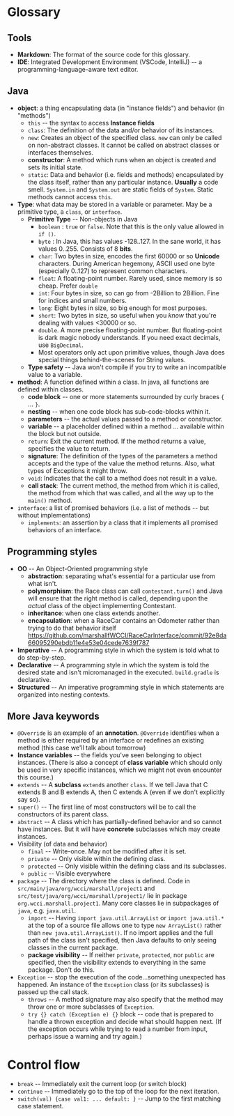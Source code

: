 # Glossary

## Tools
* **Markdown**: The format of the source code for this glossary.
* **IDE**: Integrated Development Environment (VSCode, IntelliJ) -- a programming-language-aware text editor.

## Java
* **object**: a thing encapsulating data (in "instance fields") and behavior (in "methods")
  * `this` -- the syntax to access **Instance fields**
  * `class`: The definition of the data and/or behavior of its instances.
  * `new`: Creates an object of the specified class. `new` can only be called on non-abstract classes. It cannot be called on abstract classes or interfaces themselves.
  * **constructor**: A method which runs when an object is created and sets its initial state.
  * `static`: Data and behavior (i.e. fields and methods) encapsulated by the class itself, rather than any particular instance. **Usually** a code smell. `System.in` and `System.out` are static fields of `System`. Static methods cannot access `this`.
* **Type**: what data may be stored in a variable or parameter. May be a primitive type, a `class`, or `interface`.
  * **Primitive Type** -- Non-objects in Java
    * `boolean` : `true` or `false`. Note that this is the only value allowed in `if ()`.
    * `byte` : In Java, this has values -128..127. In the sane world, it has values 0..255. Consists of 8 **bits**.
    * `char`: Two bytes in size, encodes the first 60000 or so **Unicode** characters. During American hegemony, ASCII used one byte (especially 0..127) to represent common characters.
    * `float`: A floating-point number. Rarely used, since memory is so cheap. Prefer `double`
    * `int`: Four bytes in size, so can go from -2Billion to 2Billion. Fine for indices and small numbers.
    * `long`: Eight bytes in size, so big enough for most purposes.
    * `short`: Two bytes in size, so useful when you *know* that you're dealing with values <30000 or so.
    * `double`. A more precise floating-point number. But floating-point is dark magic nobody understands. If you need exact decimals, use `BigDecimal`.
    * Most operators only act upon primitive values, though Java does special things behind-the-scenes for String values.
  * **Type safety** -- Java won't compile if you try to write an incompatible value to a variable.
* **method**: A function defined within a class. In java, all functions are defined within classes.
  * **code block** -- one or more statements surrounded by curly braces `{` ... `}`.
  * **nesting** -- when one code block has sub-code-blocks within it.
  * **parameters** -- the actual values passed to a method or constructor.
  * **variable** -- a placeholder defined within a method ... available within the block but not outside.
  * `return`: Exit the current method. If the method returns a value, specifies the value to return.
  * **signature**: The definition of the types of the parameters a method accepts and the type of the value the method returns. Also, what types of Exceptions it might throw.
  * `void`: Indicates that the call to a method does not result in a value.
  * **call stack**: The current method, the method from which it is called, the method from which that was called, and all the way up to the `main()` method.
* `interface`: a list of promised behaviors (i.e. a list of methods -- but without implementations)
  * `implements`: an assertion by a class that it implements all promised behaviors of an interface.

## Programming styles
* **OO** -- An Object-Oriented programming style
  * **abstraction**: separating what's essential for a particular use from what isn't.
  * **polymorphism**: the Race class can call `contestant.turn()` and Java will ensure that the right method is called, depending upon the *actual* class of the object implementing Contestant.
  * **inheritance**: when one class extends another. 
  * **encapsulation**: when a RaceCar contains an Odometer rather than trying to do that behavior itself https://github.com/marshallfWCCI/RaceCarInterface/commit/92e8da66095290ebdb11e4e53e04cede7639f787
* **Imperative** -- A programming style in which the system is told what to do step-by-step.
* **Declarative** -- A programming style in which the system is told the desired state and isn't micromanaged in the executed. `build.gradle` is declarative.
* **Structured** -- An imperative programming style in which statements are organized into nesting contexts.

## More Java keywords 
* `@Override` is an example of an **annotation**. `@Override` identifies when a method is either required by an interface or redefines an existing method (this case we'll talk about tomorrow)
* **Instance variables** -- the fields you've seen belonging to object instances.  (There is also a concept of **class variable** which should only be used in very specific instances, which we might not even encounter this course.)
* `extends` -- A **subclass** `extend`s another `class`. If we tell Java that C extends B and B extends A, then C extends A (even if we don't explicitly say so).
* `super()` -- The first line of most constructors will be to call the constructors of its parent class.
* `abstract` -- A class which has partially-defined behavior and so cannot have instances. But it will have **concrete** subclasses which may create instances.
* Visibility (of data and behavior)
  * `final` -- Write-once.  May not be modified after it is set. 
  * `private` -- Only visible within the defining class.
  * `protected` -- Only visible within the defining class and its subclasses.
  * `public` -- Visible everywhere
* `package` -- The directory where the class is defined. Code in `src/main/java/org/wcci/marshall/project1` and `src/test/java/org/wcci/marshall/project1/` lie in package `org.wcci.marshall.project1`. Many core classes lie in subpackages of `java`, e.g. `java.util`.
  * `import` -- Having `import java.util.ArrayList` or `import java.util.*` at the top of a source file allows one to type `new ArrayList()` rather than `new java.util.ArrayList()`. If no import applies and the full path of the class isn't specified, then Java defaults to only seeing classes in the current package.
  * **package visibility** -- If neither `private`, `protected`, nor `public` are specified, then the visibility extends to everything in the same package. Don't do this.
* `Exception` -- stop the execution of the code...something unexpected has happened. An instance of the `Exception` class (or its subclasses) is passed up the call stack.
  * `throws` -- A method signature may also specify that the method may throw one or more subclasses of `Exception`.
  * `try {} catch (Exception e) {}` block -- code that is prepared to handle a thrown exception and decide what should happen next.  (If the exception occurs while trying to read a number from input, perhaps issue a warning and try again.)

# Control flow
* `break` -- Immediately exit the current loop (or switch block)
* `continue` -- Immediately go to the top of the loop for the next iteration.
* `switch(val) {case val1: ... default: }` -- Jump to the first matching case statement.